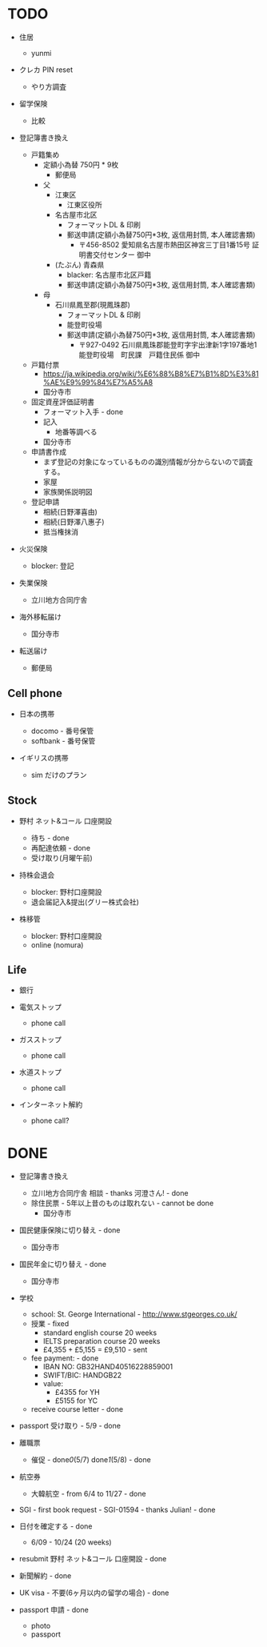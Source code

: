 # TODO

- 住居
  - yunmi

- クレカ PIN reset
  - やり方調査

- 留学保険
  - 比較

- 登記簿書き換え
  - 戸籍集め
    - 定額小為替 750円 * 9枚
      - 郵便局
    - 父
      - 江東区
        - 江東区役所
      - 名古屋市北区
        - フォーマットDL & 印刷
        - 郵送申請(定額小為替750円*3枚, 返信用封筒, 本人確認書類)
          - 〒456-8502
            愛知県名古屋市熱田区神宮三丁目1番15号
            証明書交付センター 御中
      - (たぶん) 青森県
        - blacker: 名古屋市北区戸籍
        - 郵送申請(定額小為替750円*3枚, 返信用封筒, 本人確認書類)
    - 母
      - 石川県鳳至郡(現鳳珠郡)
        - フォーマットDL & 印刷
        - 能登町役場
        - 郵送申請(定額小為替750円*3枚, 返信用封筒, 本人確認書類)
          - 〒927-0492
            石川県鳳珠郡能登町字宇出津新1字197番地1
            能登町役場　町民課　戸籍住民係 御中
  - 戸籍付票
    - https://ja.wikipedia.org/wiki/%E6%88%B8%E7%B1%8D%E3%81%AE%E9%99%84%E7%A5%A8
    - 国分寺市
  - 固定資産評価証明書
    - フォーマット入手 - done
    - 記入
      - 地番等調べる
    - 国分寺市
  - 申請書作成
    - まず登記の対象になっているものの識別情報が分からないので調査する。
    - 家屋
    - 家族関係説明図
  - 登記申請
    - 相続(日野澤喜由)
    - 相続(日野澤八惠子)
    - 抵当権抹消

- 火災保険
  - blocker: 登記

- 失業保険
  - 立川地方合同庁舎

- 海外移転届け
  - 国分寺市

- 転送届け
  - 郵便局

## Cell phone

- 日本の携帯
  - docomo - 番号保管
  - softbank - 番号保管

- イギリスの携帯
  - sim だけのプラン

## Stock

- 野村 ネット&コール 口座開設
  - 待ち - done
  - 再配達依頼 - done
  - 受け取り(月曜午前)

- 持株会退会
  - blocker: 野村口座開設
  - 退会届記入&提出(グリー株式会社)

- 株移管
  - blocker: 野村口座開設
  - online (nomura)

## Life

- 銀行

- 電気ストップ
  - phone call

- ガスストップ
  - phone call

- 水道ストップ
  - phone call

- インターネット解約
  - phone call?


# DONE

- 登記簿書き換え
  - 立川地方合同庁舎 相談 - thanks 河澄さん! - done
  - 除住民票 - 5年以上昔のものは取れない - cannot be done
    - 国分寺市

- 国民健康保険に切り替え - done
  - 国分寺市

- 国民年金に切り替え - done
  - 国分寺市

- 学校
  - school: St. George International - http://www.stgeorges.co.uk/
  - 授業 - fixed
      - standard english course 20 weeks
      - IELTS preparation course 20 weeks
      - £4,355 + £5,155 = £9,510 - sent
  - fee payment: - done
    - IBAN NO: GB32HAND40516228859001
    - SWIFT/BIC: HANDGB22
    - value:
      - £4355 for YH
      - £5155 for YC
  - receive course letter - done

- passport 受け取り - 5/9 - done

- 離職票
  - 催促 - done*0*(5/7) done*1*(5/8) - done

- 航空券
  - 大韓航空 - from 6/4 to 11/27 - done

- SGI - first book request - SGI-01594 - thanks Julian! - done
- 日付を確定する - done
  - 6/09 - 10/24 (20 weeks)

- resubmit 野村 ネット&コール 口座開設 - done

- 新聞解約 - done

- UK visa - 不要(6ヶ月以内の留学の場合) - done

- passport 申請 - done
  - photo
  - passport

